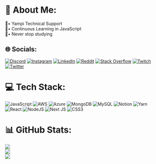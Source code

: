 # 💫 About Me:
🧩• Yampi Technical Support<br>🌱• Continuous Learning in JavaScript<br>📖• Never stop studying


## 🌐 Socials:
[![Discord](https://img.shields.io/badge/Discord-%237289DA.svg?logo=discord&logoColor=white)](htttps://discord.gg/Raineri#0001) [![Instagram](https://img.shields.io/badge/Instagram-%23E4405F.svg?logo=Instagram&logoColor=white)](https://instagram.com/raineridev) [![LinkedIn](https://img.shields.io/badge/LinkedIn-%230077B5.svg?logo=linkedin&logoColor=white)](https://linkedin.com/in/raineridev) [![Reddit](https://img.shields.io/badge/Reddit-%23FF4500.svg?logo=Reddit&logoColor=white)](https://reddit.com/user/raineridev) [![Stack Overflow](https://img.shields.io/badge/-Stackoverflow-FE7A16?logo=stack-overflow&logoColor=white)](https://stackoverflow.com/users/20149874) [![Twitch](https://img.shields.io/badge/Twitch-%239146FF.svg?logo=Twitch&logoColor=white)](https://twitch.tv/raineridev) [![Twitter](https://img.shields.io/badge/Twitter-%231DA1F2.svg?logo=Twitter&logoColor=white)](https://twitter.com/raineridev) 

# 💻 Tech Stack:
![JavaScript](https://img.shields.io/badge/javascript-%23323330.svg?style=for-the-badge&logo=javascript&logoColor=%23F7DF1E) ![AWS](https://img.shields.io/badge/AWS-%23FF9900.svg?style=for-the-badge&logo=amazon-aws&logoColor=white) ![Azure](https://img.shields.io/badge/azure-%230072C6.svg?style=for-the-badge&logo=azure-devops&logoColor=white) ![MongoDB](https://img.shields.io/badge/MongoDB-%234ea94b.svg?style=for-the-badge&logo=mongodb&logoColor=white) ![MySQL](https://img.shields.io/badge/mysql-%2300f.svg?style=for-the-badge&logo=mysql&logoColor=white) ![Notion](https://img.shields.io/badge/Notion-%23000000.svg?style=for-the-badge&logo=notion&logoColor=white) ![Yarn](https://img.shields.io/badge/yarn-%232C8EBB.svg?style=for-the-badge&logo=yarn&logoColor=white) ![React](https://img.shields.io/badge/react-%2320232a.svg?style=for-the-badge&logo=react&logoColor=%2361DAFB) ![NodeJS](https://img.shields.io/badge/node.js-6DA55F?style=for-the-badge&logo=node.js&logoColor=white) ![Next JS](https://img.shields.io/badge/Next-black?style=for-the-badge&logo=next.js&logoColor=white) ![CSS3](https://img.shields.io/badge/css3-%231572B6.svg?style=for-the-badge&logo=css3&logoColor=white)
# 📊 GitHub Stats:
![](https://github-readme-stats.vercel.app/api?username=raineridev&theme=radical&hide_border=false&include_all_commits=true&count_private=true)<br/>
![](https://github-readme-streak-stats.herokuapp.com/?user=raineridev&theme=radical&hide_border=false)<br/>
![](https://github-readme-stats.vercel.app/api/top-langs/?username=raineridev&theme=radical&hide_border=false&include_all_commits=true&count_private=true&layout=compact)


